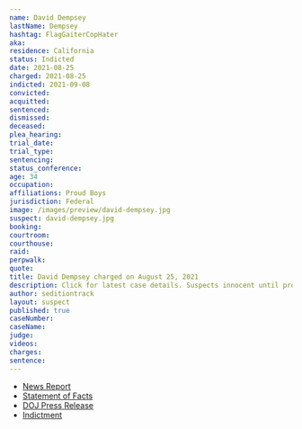 ```yaml
---
name: David Dempsey
lastName: Dempsey
hashtag: FlagGaiterCopHater
aka:
residence: California
status: Indicted
date: 2021-08-25
charged: 2021-08-25
indicted: 2021-09-08
convicted:
acquitted:
sentenced:
dismissed:
deceased:
plea_hearing:
trial_date:
trial_type:
sentencing:
status_conference:
age: 34
occupation:
affiliations: Proud Boys
jurisdiction: Federal
image: /images/preview/david-dempsey.jpg
suspect: david-dempsey.jpg
booking:
courtroom:
courthouse:
raid:
perpwalk:
quote:
title: David Dempsey charged on August 25, 2021
description: Click for latest case details. Suspects innocent until proven guilty.
author: seditiontrack
layout: suspect
published: true
caseNumber:
caseName:
judge:
videos:
charges:
sentence:
---
```

- [News Report](https://theavtimes.com/2021/08/26/two-socal-men-arrested-for-assault-on-law-enforcement-at-capitol-riot/)
- [Statement of Facts](https://www.justice.gov/usao-dc/case-multi-defendant/file/1428151/download)
- [DOJ Press Release](https://www.justice.gov/usao-dc/pr/california-men-arrested-assault-law-enforcement-during-jan-6-capitol-breach)
- [Indictment](https://www.documentcloud.org/documents/21059945-210909-dempsey-indictment)
